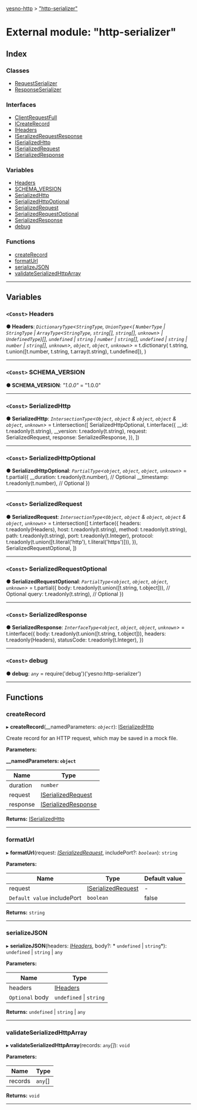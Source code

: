[yesno-http](../README.md) > ["http-serializer"](../modules/_http_serializer_.md)

# External module: "http-serializer"

## Index

### Classes

* [RequestSerializer](../classes/_http_serializer_.requestserializer.md)
* [ResponseSerializer](../classes/_http_serializer_.responseserializer.md)

### Interfaces

* [ClientRequestFull](../interfaces/_http_serializer_.clientrequestfull.md)
* [ICreateRecord](../interfaces/_http_serializer_.icreaterecord.md)
* [IHeaders](../interfaces/_http_serializer_.iheaders.md)
* [ISeralizedRequestResponse](../interfaces/_http_serializer_.iseralizedrequestresponse.md)
* [ISerializedHttp](../interfaces/_http_serializer_.iserializedhttp.md)
* [ISerializedRequest](../interfaces/_http_serializer_.iserializedrequest.md)
* [ISerializedResponse](../interfaces/_http_serializer_.iserializedresponse.md)

### Variables

* [Headers](_http_serializer_.md#headers)
* [SCHEMA_VERSION](_http_serializer_.md#schema_version)
* [SerializedHttp](_http_serializer_.md#serializedhttp)
* [SerializedHttpOptional](_http_serializer_.md#serializedhttpoptional)
* [SerializedRequest](_http_serializer_.md#serializedrequest)
* [SerializedRequestOptional](_http_serializer_.md#serializedrequestoptional)
* [SerializedResponse](_http_serializer_.md#serializedresponse)
* [debug](_http_serializer_.md#debug)

### Functions

* [createRecord](_http_serializer_.md#createrecord)
* [formatUrl](_http_serializer_.md#formaturl)
* [serializeJSON](_http_serializer_.md#serializejson)
* [validateSerializedHttpArray](_http_serializer_.md#validateserializedhttparray)

---

## Variables

<a id="headers"></a>

### `<Const>` Headers

**● Headers**: *`DictionaryType`<`StringType`, `UnionType`<( `NumberType` &#124; `StringType` &#124; `ArrayType`<`StringType`, `string`[], `string`[], `unknown`> &#124; `UndefinedType`)[],  `undefined` &#124; `string` &#124; `number` &#124; `string`[],  `undefined` &#124; `string` &#124; `number` &#124; `string`[], `unknown`>, `object`, `object`, `unknown`>* =  t.dictionary(
  t.string,
  t.union([t.number, t.string, t.array(t.string), t.undefined]),
)

___
<a id="schema_version"></a>

### `<Const>` SCHEMA_VERSION

**● SCHEMA_VERSION**: *"1.0.0"* = "1.0.0"

___
<a id="serializedhttp"></a>

### `<Const>` SerializedHttp

**● SerializedHttp**: *`IntersectionType`<`Object`,  `object` & `object`,  `object` & `object`, `unknown`>* =  t.intersection([
  SerializedHttpOptional,
  t.interface({
    __id: t.readonly(t.string),
    __version: t.readonly(t.string),
    request: SerializedRequest,
    response: SerializedResponse,
  }),
])

___
<a id="serializedhttpoptional"></a>

### `<Const>` SerializedHttpOptional

**● SerializedHttpOptional**: *`PartialType`<`object`, `object`, `object`, `unknown`>* =  t.partial({
  __duration: t.readonly(t.number), // Optional
  __timestamp: t.readonly(t.number), // Optional
})

___
<a id="serializedrequest"></a>

### `<Const>` SerializedRequest

**● SerializedRequest**: *`IntersectionType`<`Object`,  `object` & `object`,  `object` & `object`, `unknown`>* =  t.intersection([
  t.interface({
    headers: t.readonly(Headers),
    host: t.readonly(t.string),
    method: t.readonly(t.string),
    path: t.readonly(t.string),
    port: t.readonly(t.Integer),
    protocol: t.readonly(t.union([t.literal('http'), t.literal('https')])),
  }),
  SerializedRequestOptional,
])

___
<a id="serializedrequestoptional"></a>

### `<Const>` SerializedRequestOptional

**● SerializedRequestOptional**: *`PartialType`<`object`, `object`, `object`, `unknown`>* =  t.partial({
  body: t.readonly(t.union([t.string, t.object])), // Optional
  query: t.readonly(t.string), // Optional
})

___
<a id="serializedresponse"></a>

### `<Const>` SerializedResponse

**● SerializedResponse**: *`InterfaceType`<`object`, `object`, `object`, `unknown`>* =  t.interface({
  body: t.readonly(t.union([t.string, t.object])),
  headers: t.readonly(Headers),
  statusCode: t.readonly(t.Integer),
})

___
<a id="debug"></a>

### `<Const>` debug

**● debug**: *`any`* =  require('debug')('yesno:http-serializer')

___

## Functions

<a id="createrecord"></a>

###  createRecord

▸ **createRecord**(__namedParameters: *`object`*): [ISerializedHttp](../interfaces/_http_serializer_.iserializedhttp.md)

Create record for an HTTP request, which may be saved in a mock file.

**Parameters:**

**__namedParameters: `object`**

| Name | Type |
| ------ | ------ |
| duration | `number` |
| request | [ISerializedRequest](../interfaces/_http_serializer_.iserializedrequest.md) |
| response | [ISerializedResponse](../interfaces/_http_serializer_.iserializedresponse.md) |

**Returns:** [ISerializedHttp](../interfaces/_http_serializer_.iserializedhttp.md)

___
<a id="formaturl"></a>

###  formatUrl

▸ **formatUrl**(request: *[ISerializedRequest](../interfaces/_http_serializer_.iserializedrequest.md)*, includePort?: *`boolean`*): `string`

**Parameters:**

| Name | Type | Default value |
| ------ | ------ | ------ |
| request | [ISerializedRequest](../interfaces/_http_serializer_.iserializedrequest.md) | - |
| `Default value` includePort | `boolean` | false |

**Returns:** `string`

___
<a id="serializejson"></a>

###  serializeJSON

▸ **serializeJSON**(headers: *[IHeaders](../interfaces/_http_serializer_.iheaders.md)*, body?: * `undefined` &#124; `string`*):  `undefined` &#124; `string` &#124; `any`

**Parameters:**

| Name | Type |
| ------ | ------ |
| headers | [IHeaders](../interfaces/_http_serializer_.iheaders.md) |
| `Optional` body |  `undefined` &#124; `string`|

**Returns:**  `undefined` &#124; `string` &#124; `any`

___
<a id="validateserializedhttparray"></a>

###  validateSerializedHttpArray

▸ **validateSerializedHttpArray**(records: *`any`[]*): `void`

**Parameters:**

| Name | Type |
| ------ | ------ |
| records | `any`[] |

**Returns:** `void`

___

